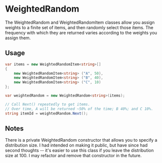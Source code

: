 WeightedRandom
==============

The WeightedRandom and WeightedRandomItem classes allow you assign weights to a finite set of items, and then randomly select those items. The frequency with which they are returned varies according to the weights you assign them.

Usage
-----

```csharp
var items = new WeightedRandomItem<string>[]
{
    new WeightedRandomItem<string> ("A", 50),
    new WeightedRandomItem<string> ("B", 40),
    new WeightedRandomItem<string> ("C", 10)
};

var weightedRandom = new WeightedRandom<string>(items);

// Call Next() repeatedly to get items.
// Over time, A will be returned ~50% of the time; B 40%; and C 10%.
string itemId = weightedRandom.Next();
```

Notes
-----

There is a private WeightedRandom constructor that allows you to specify a distribution size. I had intended on making it public, but have since had second thoughts -- it's easier to use this class if you leave the distribution size at 100. I may refactor and remove that constructor in the future.